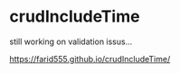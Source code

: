# crudIncludeTime
still working on validation issus...

https://farid555.github.io/crudIncludeTime/
